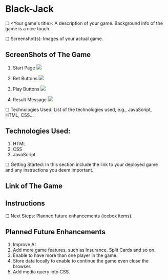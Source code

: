 # Black-Jack
☐ <Your game's title>: A description of your game. Background info of the game is a nice touch.

☐ Screenshot(s): Images of your actual game.
## ScreenShots of The Game
1. Start Page
![](https://i.imgur.com/0nxWzrR.png)

2. Bet Buttons
![](https://i.imgur.com/4jUleEj.png)

3. Play Buttons
![](https://i.imgur.com/51kuK4K.png)

4. Result Message
![](https://i.imgur.com/G6mQXCL.png)

☐ Technologies Used: List of the technologies used, e.g., JavaScript, HTML, CSS...
## Technologies Used:
1. HTML
2. CSS
3. JavaScript

☐ Getting Started: In this section include the link to your deployed game and any instructions you deem important.
## Link of The Game


## Instructions


☐ Next Steps: Planned future enhancements (icebox items).
## Planned Future Enhancements
1. Improve AI
2. Add more game features, such as Insurance, Split Cards and so on.
3. Enable to have more than one player in the game.
4. Store data locally to enable to continue the game even close the browser.
5. Add media query into CSS.


